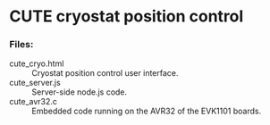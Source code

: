 # CUTE cryostat position control

### Files:

<dl>
  <dt>cute_cryo.html</dt>
  <dd>Cryostat position control user interface.</dd>

  <dt>cute_server.js</dt>
  <dd>Server-side node.js code.</dd>

  <dt>cute_avr32.c</dt>
  <dd>Embedded code running on the AVR32 of the EVK1101 boards.</dd>
</dl>
